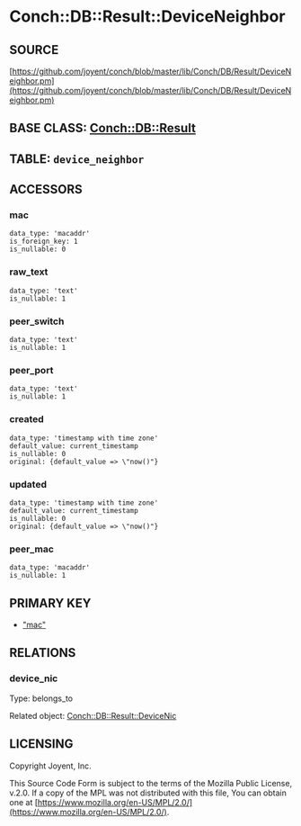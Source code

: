 # Conch::DB::Result::DeviceNeighbor

## SOURCE

[https://github.com/joyent/conch/blob/master/lib/Conch/DB/Result/DeviceNeighbor.pm](https://github.com/joyent/conch/blob/master/lib/Conch/DB/Result/DeviceNeighbor.pm)

## BASE CLASS: [Conch::DB::Result](../modules/Conch%3A%3ADB%3A%3AResult)

## TABLE: `device_neighbor`

## ACCESSORS

### mac

```
data_type: 'macaddr'
is_foreign_key: 1
is_nullable: 0
```

### raw\_text

```
data_type: 'text'
is_nullable: 1
```

### peer\_switch

```
data_type: 'text'
is_nullable: 1
```

### peer\_port

```
data_type: 'text'
is_nullable: 1
```

### created

```
data_type: 'timestamp with time zone'
default_value: current_timestamp
is_nullable: 0
original: {default_value => \"now()"}
```

### updated

```
data_type: 'timestamp with time zone'
default_value: current_timestamp
is_nullable: 0
original: {default_value => \"now()"}
```

### peer\_mac

```
data_type: 'macaddr'
is_nullable: 1
```

## PRIMARY KEY

- ["mac"](#mac)

## RELATIONS

### device\_nic

Type: belongs\_to

Related object: [Conch::DB::Result::DeviceNic](../modules/Conch%3A%3ADB%3A%3AResult%3A%3ADeviceNic)

## LICENSING

Copyright Joyent, Inc.

This Source Code Form is subject to the terms of the Mozilla Public License,
v.2.0. If a copy of the MPL was not distributed with this file, You can obtain
one at [https://www.mozilla.org/en-US/MPL/2.0/](https://www.mozilla.org/en-US/MPL/2.0/).
